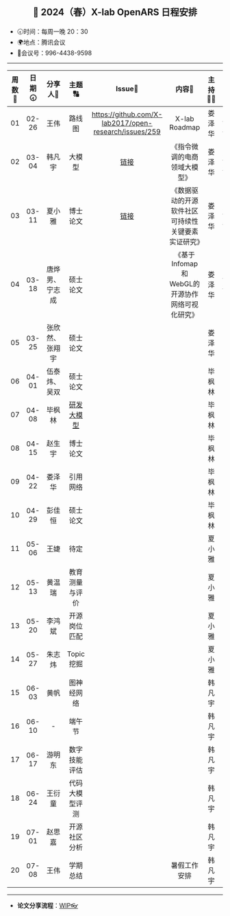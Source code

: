 

## <p align="center">🌷 2024（春）X-lab OpenARS 日程安排 </p>

- 🕣时间：每周一晚 20：30
- 🌍地点：腾讯会议
- 📠会议号：996-4438-9598


****


| 周数📆 | 日期🕣 | 分享人🙋 | 主题🔠 | Issue📌 | 内容📒 | 主持💂‍♂️ | 视频🎥 |
| :----: | :----: | :----: | :----: |:----:| :----: | :----------: | :--------: |
|  01   | 02-26 | 王伟 | 路线图 | https://github.com/X-lab2017/open-research/issues/259 | X-lab Roadmap | 娄泽华 | [链接](https://www.bilibili.com/video/BV1JJ4m1e7NN/) |
|  02   | 03-04 | 韩凡宇 | 大模型 | [链接](https://github.com/X-lab2017/open-wonderland/issues/374#issuecomment-1966789824) | 《指令微调的电商领域大模型》 | 娄泽华 | [链接](https://www.bilibili.com/video/BV1HF4m1V7sU/) |
|  03   | 03-11 | 夏小雅 | 博士论文 | [链接](https://github.com/X-lab2017/open-research/issues/261) | 《数据驱动的开源软件社区可持续性关键要素实证研究》 | 娄泽华 | [链接](https://www.bilibili.com/video/BV15w4m1o7pz) |
|  04   | 03-18 | 唐烨男、宁志成 | 硕士论文 |  | 《基于Infomap 和 WebGL的开源协作网络可视化研究》 | 娄泽华 | [链接1](https://www.bilibili.com/video/BV1si421R7fN) |
|  05   | 03-25 | 张欣然、张翔宇 | 硕士论文 |  |  | 娄泽华 |  |
|  06   | 04-01 | 伍泰炜、吴双 | 硕士论文 |  |  | 毕枫林 |  |
|  07   | 04-08 | 毕枫林 | [研发大模型](https://github.com/OpenEduTech/GPT4ALL/issues/1) |  |  | 毕枫林 |  |
|  08   | 04-15 | 赵生宇 | 博士论文 |  |  | 毕枫林 |  |
|  09   | 04-22 | 娄泽华 | 引用网络 |  |  | 毕枫林 |  |
|  10   | 04-29 | 彭佳恒 | 硕士论文 |  |  | 毕枫林 |  |
|  11   | 05-06 | 王婕 | 待定 |  |  | 夏小雅 |  |
|  12   | 05-13 | 黄温瑞 | 教育测量与评价 |  |  | 夏小雅 |  |
|  13   | 05-20 | 李鸿斌 | 开源岗位匹配 |  |  | 夏小雅 |  |
|  14   | 05-27 | 朱志炜 | Topic 挖掘 |  |  | 夏小雅 |  |
|  15   | 06-03 | 黄帆 | 图神经网络 |  |  | 韩凡宇 |  |
|  16   | 06-10 | - | 端午节 |  |  | 韩凡宇 |  |
|  17   | 06-17 | 游明东 | 数字技能评估 |  |  | 韩凡宇 |  |
|  18   | 06-24 | 王衍童 |  代码大模型评测 | |  | 韩凡宇 |  |
|  19   | 07-01 | 赵思嘉 | 开源社区分析 |  |  | 韩凡宇 |  |
|  20   | 07-08 | 王伟 | 学期总结 |  | 暑假工作安排 | 韩凡宇 |  |

****

* **论文分享流程**：[WIP👓](https://github.com/X-lab2017/open-research/tree/main/OpenReading)

